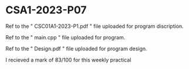 # CSA1-2023-P07

Ref to the " CSC01A1-2023-P1.pdf " file uploaded for program discription.

Ref to the " main.cpp " file uploaded for program.

Ref to the " Design.pdf " file uploaded for program design.



I recieved a mark of 83/100 for this weekly practical
